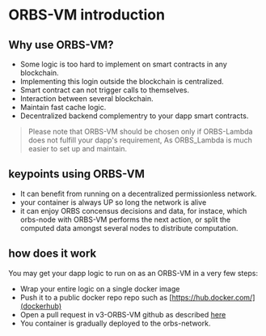 # ORBS-VM introduction

## Why use ORBS-VM?
- Some logic is too hard to implement on smart contracts in any blockchain.
- Implementing this login outside the blockchain is centralized.
- Smart contract can not trigger calls to themselves.
- Interaction between several blockchain.
- Maintain fast cache logic.
- Decentralized backend complementry to your dapp smart contracts.

> Please note that ORBS-VM should be chosen only if ORBS-Lambda does not fulfill your dapp's requirement, As ORBS_Lambda is much easier to set up and maintain. 

## keypoints using ORBS-VM
- It can benefit from running on a decentralized permissionless network.
- your container is always UP so long the network is alive
- it can enjoy ORBS concensus decisions and data, for instace, which orbs-node with ORBS-VM performs the next action, or split the computed data amongst several nodes to distribute computation.

## how does it work
You may get your dapp logic to run on as an ORBS-VM in a very few steps:

- Wrap your entire logic on a single docker image
- Push it to a public docker repo repo such as [https://hub.docker.com/](dockerhub)
- Open a pull request in v3-ORBS-VM github as described [here](./deploy.md)
- You container is gradually deployed to the orbs-network.


